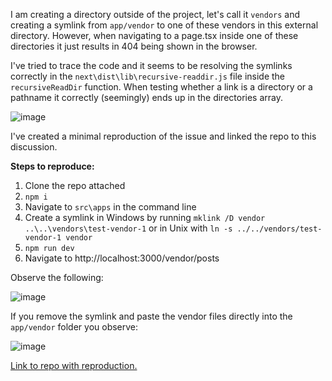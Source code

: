 I am creating a directory outside of the project, let's call it `vendors` and creating a symlink from `app/vendor` to one of these vendors in this external directory. However, when navigating to a page.tsx inside one of these directories it just results in 404 being shown in the browser.

I've tried to trace the code and it seems to be resolving the symlinks correctly in the `next\dist\lib\recursive-readdir.js` file inside the `recursiveReadDir` function. When testing whether a link is a directory or a pathname it correctly (seemingly) ends up in the directories array.

![image](https://github.com/user-attachments/assets/bd5c72d1-e491-44df-a4dd-c8c7d564487b)

I've created a minimal reproduction of the issue and linked the repo to this discussion. 

**Steps to reproduce:**

1. Clone the repo attached
2. `npm i`
3. Navigate to `src\apps` in the command line
4. Create a symlink in Windows by running `mklink /D vendor ..\..\vendors\test-vendor-1` or in Unix with `ln -s ../../vendors/test-vendor-1 vendor`
5. `npm run dev`
6. Navigate to http://localhost:3000/vendor/posts

Observe the following:

![image](https://github.com/user-attachments/assets/c19149f4-57f3-49d0-8ef2-f940943976ec)

If you remove the symlink and paste the vendor files directly into the `app/vendor` folder you observe:

![image](https://github.com/user-attachments/assets/b56c3010-1a53-4b0c-84a0-ff601816ca7a)

[Link to repo with reproduction.](https://github.com/snivels/symlinks-not-working)



